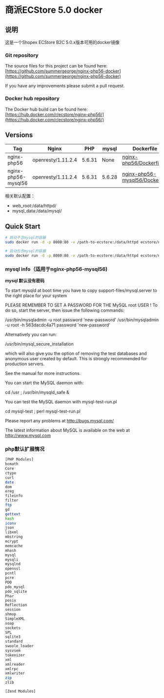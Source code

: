 # 商派ECStore 5.0 docker

## 说明

这是一个Shopex ECStore B2C 5.0.x版本可用的docker镜像

### Git repository

The source files for this project can be found here: [https://github.com/summergeorge/nginx-php56-docker](https://github.com/summergeorge/nginx-php56-docker)

If you have any improvements please submit a pull request.

### Docker hub repository

The Docker hub build can be found here: [https://hub.docker.com/r/ecstore/nginx-php56/](https://hub.docker.com/r/ecstore/nginx-php56/)

## Versions

| Tag | Nginx | PHP | mysql | Dockerfile | 
|-----|-------|-----|--------|--------| 
| nginx-php56 | openresty/1.11.2.4 | 5.6.31 | None | [nginx-php56/Dockerfile](https://github.com/summergeorge/nginx-php56-docker/blob/master/nginx-php56/Dockerfile)|
| nginx-php56-mysql56   | openresty/1.11.2.4 | 5.6.31 | 5.6.28 |[nginx-php56-mysql56/Dockerfile](https://github.com/summergeorge/nginx-php56-docker/blob/master/nginx-php56-mysql56/Dockerfile)|

相关默认配置：

- web_root:/data/httpd/
- mysql_data:/data/mysql/

## Quick Start

```bash
# 启动不含mysql的容器
sudo docker run -d -p 8080:80 -v /path-to-ecstore:/data/httpd ecstore/nginx-php56:nginx-php56

# 启动包含mysql的容器
sudo docker run -d -p 8080:80 -v /path-to-ecstore:/data/httpd ecstore/nginx-php56:nginx-php56-mysql56
```

### mysql info（适用于nginx-php56-mysql56)

**mysql 默认没有密码**

To start mysqld at boot time you have to copy
support-files/mysql.server to the right place for your system

PLEASE REMEMBER TO SET A PASSWORD FOR THE MySQL root USER !
To do so, start the server, then issue the following commands:

  /usr/bin/mysqladmin -u root password 'new-password'
  /usr/bin/mysqladmin -u root -h 563dacdc4a71 password 'new-password'

Alternatively you can run:

  /usr/bin/mysql_secure_installation

which will also give you the option of removing the test
databases and anonymous user created by default.  This is
strongly recommended for production servers.

See the manual for more instructions.

You can start the MySQL daemon with:

  cd /usr ; /usr/bin/mysqld_safe &

You can test the MySQL daemon with mysql-test-run.pl

  cd mysql-test ; perl mysql-test-run.pl

Please report any problems at http://bugs.mysql.com/

The latest information about MySQL is available on the web at  http://www.mysql.com

### php默认扩展情况

```bash
[PHP Modules]
bcmath
Core
ctype
curl
date
dom
ereg
fileinfo
filter
ftp
gd
gettext
hash
iconv
json
libxml
mbstring
mcrypt
memcache
mhash
mysql
mysqli
mysqlnd
openssl
pcntl
pcre
PDO
pdo_mysql
pdo_sqlite
Phar
posix
Reflection
session
shmop
SimpleXML
soap
sockets
SPL
sqlite3
standard
swoole_loader
sysvsem
tokenizer
xml
xmlreader
xmlrpc
xmlwriter
zip
zlib

[Zend Modules]

```